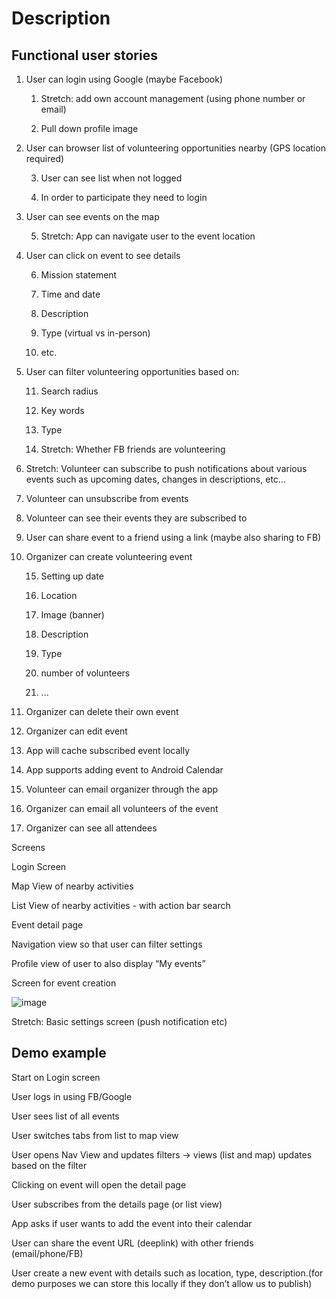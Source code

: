 # Description

## Functional user stories

1. User can login using Google (maybe Facebook)

    1. Stretch: add own account management (using phone number or email)

    2. Pull down profile image

2. User can browser list of volunteering opportunities nearby (GPS location required)

    3. User can see list when not logged

    4. In order to participate they need to login

3. User can see events on the map

    5. Stretch: App can navigate user to the event location

4. User can click on event to see details

    6. Mission statement

    7. Time and date

    8. Description 

    9. Type (virtual vs in-person)

    10. etc.

5. User can filter volunteering opportunities based on:

    11. Search radius

    12. Key words

    13. Type

    14. Stretch: Whether FB friends are volunteering

6. Stretch: Volunteer can subscribe to push notifications about various events such as upcoming dates, changes in descriptions, etc…

7. Volunteer can unsubscribe from events

8. Volunteer can see their events they are subscribed to

9. User can share event to a friend using a link (maybe also sharing to FB)

10. Organizer can create volunteering event

    15. Setting up date

    16. Location

    17. Image (banner)

    18. Description

    19. Type

    20. number of volunteers

    21. ...

11. Organizer can delete their own event

12. Organizer can edit event

13. App will cache subscribed event locally

14. App supports adding event to Android Calendar

15. Volunteer can email organizer through the app

16. Organizer can email all volunteers of the event

17. Organizer can see all attendees

Screens

Login Screen

Map View of nearby activities

List View of nearby activities - with action bar search 

Event detail page

Navigation view so that user can filter settings

Profile view of user to also display “My events”

Screen for event creation

![image](https://photos-5.dropbox.com/t/2/AAAgHLLmrH6eQsQirahx2vOvjFzMg1edwLIALb3v3NqjqQ/12/10477072/png/32x32/1/_/1/2/Screenshot%202017-10-07%2016.34.30.png/EKnd6AcY-sEDIAIoAg/wdMXUj19OrrpQiB9v5lV8MEP03lG-VIRXDy_DtLKt2w?size=800x600&size_mode=3)

Stretch: Basic settings screen (push notification etc)


## Demo example

Start on Login screen

User logs in using FB/Google

User sees list of all events

User switches tabs from list to map view

User opens Nav View and updates filters -> views (list and map) updates based on the filter

Clicking on event will open the detail page

User subscribes from the details page (or list view)

App asks if user wants to add the event into their calendar

User can share the event URL (deeplink) with other friends (email/phone/FB)

User create a new event with details such as location, type, description.(for demo purposes we can store this locally if they don’t allow us to publish)

